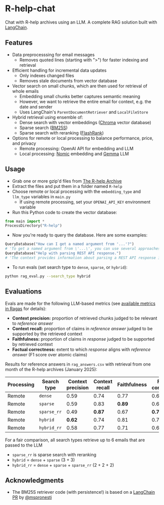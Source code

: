 # R-help-chat

Chat with R-help archives using an LLM. A complete RAG solution built with [LangChain](https://github.com/langchain-ai/langchain).

## Features

- Data preprocesssing for email messages
    - Removes quoted lines (starting with ">") for faster indexing and retrieval
- Efficient handling for incremental data updates
    - Only indexes changed files
    - Removes stale documents from vector database
- Vector search on small chunks, which are then used for retrieval of whole emails
    - Embedding small chunks better captures semantic meaning
    - However, we want to retrieve the entire email for context, e.g. the date and sender
    - Uses LangChain's `ParentDocumentRetriever` and `LocalFileStore`
- Hybrid retrieval using ensemble of:
    - Dense search with vector embeddings ([Chroma](https://github.com/chroma-core/chroma) vector database)
    - Sparse search ([BM25S](https://github.com/xhluca/bm25s))
    - Sparse search with reranking ([FlashRank](https://github.com/PrithivirajDamodaran/FlashRank))
- Options for remote or local processing to balance performance, price, and privacy
    - Remote processing: OpenAI API for embedding and LLM
    - Local processing: [Nomic](https://huggingface.co/nomic-ai/nomic-embed-text-v1.5) embedding and [Gemma](https://huggingface.co/google/gemma-3-4b-it) LLM

## Usage

- Grab one or more gzip'd files from [The R-help Archive](https://stat.ethz.ch/pipermail/r-help/)
- Extract the files and put them in a folder named `R-help`
- Choose remote or local processing with the `embedding_type` and `llm_type` variables in `main.py`
  - If using remote processing, set your `OPENAI_API_KEY` environment variable
- Run this Python code to create the vector database:

```python
from main import *
ProcessDirectory("R-help")
```

- Now you're ready to query the database. Here are some examples:

```python
QueryDatabase("How can I get a named argument from '...'?")
# 'To get a named argument from \'...\', you can use several approaches as discussed in the context. Here are a few methods ...'
QueryDatabase("Help with parsing REST API response.")
# 'The context provides information about parsing a REST API response in JSON format using R. Specifically, it mentions that the response from the API endpoint is in JSON format and suggests using the `jsonlite` package to parse it. ...'
```

- To run evals (set search type to `dense`, `sparse`, or `hybrid`):

```sh
python rag_eval.py --search_type hybrid
```

## Evaluations

Evals are made for the following LLM-based metrics (see [available metrics in Ragas](https://docs.ragas.io/en/stable/concepts/metrics/available_metrics/) for details):

- **Context precision:** proportion of retrieved chunks judged to be relevant to *reference answer*
- **Context recall:** proportion of claims in *reference answer* judged to be supported by the retrieved context
- **Faithfulness:** proportion of claims in *response* judged to be supported by retrieved context
- **Factual correctness:** extent to which *response* aligns with *reference answer* (F1 score over atomic claims)

Results for reference answers in `rag_answers.csv` with retrieval from one month of the R-help archives (January 2025):

| Processing | Search type | Context precision | Context recall | Faithfulness | Factual correctness |
|-|-|-|-|-|-|
| Remote | `dense`     | 0.59     | 0.74     | 0.77     | 0.68     |
| Remote | `sparse`    | 0.59     | 0.83     | **0.89** | 0.68     |
| Remote | `sparse_rr` | 0.49     | **0.87** | 0.67     | **0.78** |
| Remote | `hybrid`    | **0.62** | 0.74     | 0.81     | 0.72     |
| Remote | `hybrid_rr` | 0.58     | 0.77     | 0.71     | 0.69     |

For a fair comparison, all search types retrieve up to 6 emails that are passed to the LLM

- `sparse_rr` is sparse search with reranking
- `hybrid` = `dense` + `sparse` (3 + 3)
- `hybrid_rr` = `dense` + `sparse` + `sparse_rr` (2 + 2 + 2)

## Acknowledgments

- The BM25S retriever code (with persistence!) is based on a [LangChain PR](https://github.com/langchain-ai/langchain/pull/28123) by [@mspronesti](https://github.com/mspronesti)
